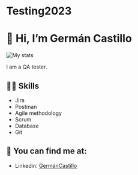 # Testing2023
# 👋 Hi, I’m Germán Castillo
![My stats](https://github-readme-stats.vercel.app/api?username=tunombredeusuario&count_private=true&show_icons=true&theme=radical)

I am a QA tester.

## 💪🏼 Skills
- Jira
- Postman
- Agile methodology
- Scrum
- Database
- Git

## 👀 You can find me at:
- Linkedin: [GermánCastillo](https://www.linkedin.com/in/tulinkedin/)
